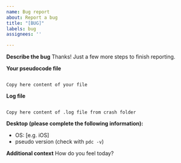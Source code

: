 ```yaml
---
name: Bug report
about: Report a bug
title: "[BUG]"
labels: bug
assignees: ''

---
```


**Describe the bug**
Thanks! Just a few more steps to finish reporting.

**Your pseudocode file**
```

Copy here content of your file

```

**Log file**
```

Copy here content of .log file from crash folder

```

**Desktop (please complete the following information):**
 - OS: [e.g. iOS]
 - pseudo version (check with `pdc -v`)

**Additional context**
How do you feel today?
